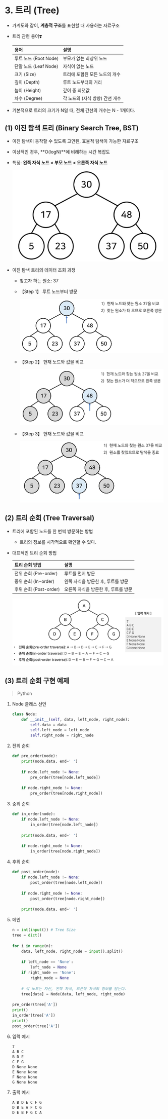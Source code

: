 # 3. 트리 (Tree)

- 가계도와 같이, **계층적 구조**를 표현할 때 사용하는 자료구조

- 트리 관련 용어❣️

  | 용어                  | 설명                            |
  | --------------------- | ------------------------------- |
  | 루트 노드 (Root Node) | 부모가 없는 최상위 노드         |
  | 단말 노드 (Leaf Node) | 자식이 없는 노드                |
  | 크기 (Size)           | 트리에 포함된 모든 노드의 개수  |
  | 깊이 (Depth)          | 루트 노드부터의 거리            |
  | 높이 (Height)         | 깊이 중 최댓값                  |
  | 차수 (Degree)         | 각 노드의 (자식 방향) 간선 개수 |

- 기본적으로 트리의 크기가 N일 때, 전체 간선의 개수는 N - 1개이다.



## (1) 이진 탐색 트리 (Binary Search Tree, BST)

- 이진 탐색이 동작할 수 있도록 고안된, 효율적 탐색이 가능한 자료구조

- 이상적인 경우, **O(logN)**에 비례하는 시간 복잡도

- 특징: **왼쪽 자식 노드 < 부모 노드 < 오른쪽 자식 노드**

  ![image-20220716160917798](Assets/03_Tree.assets/image-20220716160917798.png)



- 이진 탐색 트리의 데이터 조회 과정

  - 찾고자 하는 원소: 37

  - 【Step 1】 루트 노드부터 방문

    ![image-20220716161146494](Assets/03_Tree.assets/image-20220716161146494.png)

  

  - 【Step 2】 현재 노드와 값을 비교

    ![image-20220716161336118](Assets/03_Tree.assets/image-20220716161336118.png)

  
  
  - 【Step 3】 현재 노드와 값을 비교
  
    ![image-20220716161514984](Assets/03_Tree.assets/image-20220716161514984.png)



## (2) 트리 순회 (Tree Traversal)

- 트리에 포함된 노드를 한 번씩 방문하는 방법

  - 트리의 정보를 시각적으로 확인할 수 있다.

- 대표적인 트리 순회 방법

  | 트리 순회 방법         | 설명                                 |
  | ---------------------- | ------------------------------------ |
  | 전위 순회 (Pre-order)  | 루트를 먼저 방문                     |
  | 중위 순회 (In-order)   | 왼쪽 자식을 방문한 후, 루트를 방문   |
  | 후위 순회 (Post-order) | 오른쪽 자식을 방문한 후, 루트를 방문 |

  ![image-20220716162319448](Assets/03_Tree.assets/image-20220716162319448.png)



## (3) 트리 순회 구현 예제

> Python



1. Node 클래스 선언

   ```python
   class Node:
       def __init__(self, data, left_node, right_node):
           self.data = data
           self.left_node = left_node
           self.right_node = right_node
   ```



2. 전위 순회

   ```python
   def pre_order(node):
       print(node.data, end=' ')
       
       if node.left_node != None:
           pre_order(tree[node.left_node])
           
       if node.right_node != None:
           pre_order(tree[node.right_node])
   ```



3. 중위 순회

   ```python
   def in_order(node):
       if node.left_node != None:
           in_order(tree[node.left_node])
           
       print(node.data, end=' ')
       
       if node.right_node != None:
           in_order(tree[node.right_node])
   ```

   

4. 후위 순회

   ```python
   def post_order(node):
       if node.left_node != None:
           post_order(tree[node.left_node])
           
       if node.right_node != None:
           post_order(tree[node.right_node])
           
       print(node.data, end=' ')
   ```



5. 메인

   ```python
   n = int(input())	# Tree Size
   tree = dict()
   
   for i in range(n):
       data, left_node, right_node = input().split()
       
       if left_node == 'None':
           left_node = None
       if right_node == 'None':
           right_node = None
           
       # 각 노드는 자신, 왼쪽 자식, 오른쪽 자식의 정보를 담는다.
       tree[data] = Node(data, left_node, right_node)
       
   pre_order(tree['A'])
   print()
   in_order(tree['A'])
   print()
   post_order(tree['A'])
   ```

   

6. 입력 예시

   ```
   7
   A B C
   B D E
   C F G
   D None None
   E None None
   F None None
   G None None
   ```



7. 출력 예시

   ```
   A B D E C F G
   D B E A F C G
   D E B F G C A
   ```